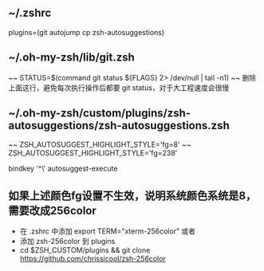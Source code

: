 ## ~/.zshrc
plugins=(git autojump cp zsh-autosuggestions)

## ~/.oh-my-zsh/lib/git.zsh
~~ STATUS=$(command git status ${FLAGS} 2> /dev/null | tail -n1) ~~
删除上面这行，避免每次执行操作后都要 git status，对于大工程速度会很慢

## ~/.oh-my-zsh/custom/plugins/zsh-autosuggestions/zsh-autosuggestions.zsh
~~ ZSH_AUTOSUGGEST_HIGHLIGHT_STYLE='fg=8' ~~
ZSH_AUTOSUGGEST_HIGHLIGHT_STYLE='fg=238'

bindkey '^\\' autosuggest-execute

## 如果上述颜色fg设置不生效，说明系统颜色系统是8，需要改成256color
- 在 .zshrc 中添加 export TERM="xterm-256color"
或者
- 添加 zsh-256color 到 plugins
- cd $ZSH_CUSTOM/plugins && git clone https://github.com/chrissicool/zsh-256color

